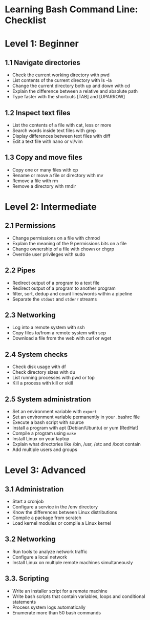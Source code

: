 # Learning Bash Command Line: Checklist

Level 1: Beginner
=================

1.1 Navigate directories
------------------------

-   Check the current working directory with pwd
-   List contents of the current directory with ls -la
-   Change the current directory both up and down with cd
-   Explain the difference between a relative and absolute path
-   Type faster with the shortcuts \[TAB\] and \[UPARROW\]

1.2 Inspect text files
----------------------

-   List the contents of a file with cat, less or more
-   Search words inside text files with grep
-   Display differences between text files with diff
-   Edit a text file with nano or vi/vim

1.3 Copy and move files
-----------------------

-   Copy one or many files with cp
-   Rename or move a file or directory with mv
-   Remove a file with rm
-   Remove a directory with rmdir

Level 2: Intermediate
=====================

2.1 Permissions
---------------

-   Change permissions on a file with chmod
-   Explain the meaning of the 9 permissions bits on a file
-   Change ownership of a file with chown or chgrp
-   Override user privileges with sudo

2.2 Pipes
---------

-   Redirect output of a program to a text file
-   Redirect output of a program to another program
-   filter, sort, dedup and count lines/words within a pipeline
-   Separate the `stdout` and `stderr` streams

2.3 Networking
--------------

-   Log into a remote system with ssh
-   Copy files to/from a remote system with scp
-   Download a file from the web with curl or wget

2.4 System checks
-----------------

-   Check disk usage with df
-   Check directory sizes with du
-   List running processes with pwd or top
-   Kill a process with kill or xkill

2.5 System administration
-------------------------

-   Set an environment variable with `export`
-   Set an environment variable permanently in your .bashrc file
-   Execute a bash script with source
-   Install a program with apt (Debian/Ubuntu) or yum (RedHat)
-   Compile a program using `make`
-   Install Linux on your laptop
-   Explain what directories like /bin, /usr, /etc and /boot contain
-   Add multiple users and groups

Level 3: Advanced
=================

3.1 Administration
-------------------

-   Start a cronjob
-   Configure a service in the /env directory
-   Know the differences between Linux distributions
-   Compile a package from scratch
-   Load kernel modules or compile a Linux kernel

3.2 Networking
--------------

-   Run tools to analyze network traffic
-   Configure a local network
-   Install Linux on multiple remote machines simultaneously

3.3. Scripting
--------------

-   Write an installer script for a remote machine
-   Write bash scripts that contain variables, loops and conditional
    statements
-   Process system logs automatically
-   Enumerate more than 50 bash commands
